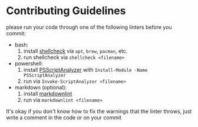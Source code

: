 # Contributing Guidelines

please run your code through one of the following linters before you commit:

- bash:
    1. install [shellcheck](https://github.com/koalaman/shellcheck) via `apt`, `brew`, `pacman`, etc.
    2. run shellcheck via `shellcheck <filename>`
- powershell:
    1. install [PSScriptAnalyzer](https://github.com/PowerShell/PSScriptAnalyzer) with `Install-Module -Name PSScriptAnalyzer`
    2. run via `Invoke-ScriptAnalyzer <filename>`
- markdown (optional):
    1. install [markdownlint](https://github.com/igorshubovych/markdownlint-cli)
    2. run via `markdownlint <filename>`

It's okay if you don't know how to fix the warnings that the linter throws, just write a comment in the code or on your commit
